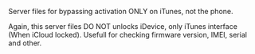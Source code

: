 Server files for bypassing activation ONLY on iTunes, not the phone.

Again, this server files DO NOT unlocks iDevice, only iTunes interface (When iCloud locked). Usefull for checking firmware version, IMEI, serial and other.
